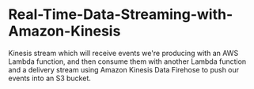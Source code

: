 # Real-Time-Data-Streaming-with-Amazon-Kinesis
 Kinesis stream which will receive events we're producing with an AWS Lambda function, and then consume them with another Lambda function and a delivery stream using Amazon Kinesis Data Firehose to push our events into an S3 bucket.

